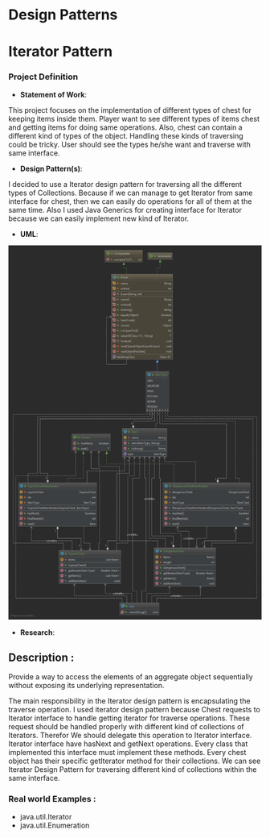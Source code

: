 # Design Patterns
# Iterator Pattern
### Project Definition

- **Statement of Work**: 

This project focuses on the implementation of different types of chest for keeping items inside them. Player want to see different types of items chest and getting items for doing same operations. Also, chest can contain a different kind of types of the object. Handling these kinds of traversing could be tricky. User should see the types he/she want and traverse with same interface.

- **Design Pattern(s)**:

I decided to use a Iterator design pattern for traversing all the different types of Collections. Because if we can manage to get Iterator from same interface for chest, then we can easily do operations for all of them at the same time. Also I used Java Generics for creating interface for Iterator because we can easily implement new kind of Iterator.

- **UML**:

![UML](./uml-3.png)


 - **Research**: 

 ## Description : 
 Provide a way to access the elements of an aggregate object sequentially without exposing its underlying representation.  

 
The main responsibility in the Iterator design pattern is encapsulating the traverse operation. I used iterator design pattern because Chest requests to Iterator interface to handle getting iterator for traverse operations. These request should be handled properly with different kind of collections of Iterators. Therefor We should delegate this operation to Iterator interface. 
Iterator interface have hasNext and getNext operations. Every class that implemented this interface must implement these methods. 
Every chest object has their specific getIterator method for their collections. We can see Iterator Design Pattern for traversing different kind of collections within the same interface.

### Real world Examples : 
* java.util.Iterator 
* java.util.Enumeration